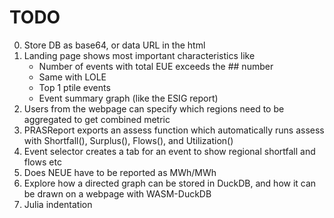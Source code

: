 # TODO
0. Store DB as base64, or data URL in the html
1. Landing page shows most important characteristics like 
    - Number of events with total EUE exceeds the ## number
    - Same with LOLE
    - Top 1 ptile events
    - Event summary graph (like the ESIG report)
2. Users from the webpage can specify which regions need to be aggregated to get combined metric
3. PRASReport exports an assess function which automatically runs assess with Shortfall(), Surplus(), Flows(), and Utilization()
4. Event selector creates a tab for an event to show regional shortfall and flows etc
5. Does NEUE have to be reported as MWh/MWh
6. Explore how a directed graph can be stored in DuckDB, and how it can be drawn on a webpage with WASM-DuckDB
7. Julia indentation